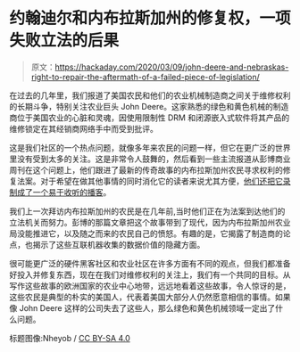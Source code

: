 # 约翰迪尔和内布拉斯加州的修复权，一项失败立法的后果

> 原文：<https://hackaday.com/2020/03/09/john-deere-and-nebraskas-right-to-repair-the-aftermath-of-a-failed-piece-of-legislation/>

在过去的几年里，我们报道了美国农民和他们的农业机械制造商之间关于维修权利的长期斗争，特别关注农业巨头 John Deere。这家熟悉的绿色和黄色机械的制造商位于美国农业的心脏和灵魂，因使用限制性 DRM 和闭源嵌入式软件将其产品的维修锁定在其经销商网络手中而受到批评。

这是我们社区的一个热点问题，就像多年来农民的问题一样，但它在更广泛的世界里没有受到太多的关注。这是非常令人鼓舞的，然后看到一些主流报道从彭博商业周刊在这个问题上，他们跟进了最新的传奇故事的内布拉斯加州农民寻求权利的修复法案。对于希望在做其他事情的同时消化它的读者来说尤其方便，[他们还把它录制成了一个易于收听的播客](https://megaphone.link/BLM9310563468)。

我们上一次拜访内布拉斯加州的农民是在几年前,当时他们正在为法案到达他们的立法机关而努力。彭博的那篇文章把这个故事带到了现代，因为内布拉斯加州农业局没能推进它，以及随之而来的农民自己的愤怒。有趣的是，它揭露了制造商的论点，也揭示了这些互联机器收集的数据价值的隐藏方面。

很可能更广泛的硬件黑客社区和农业社区在许多方面有不同的观点，但我们都准备好投入并修复东西，现在在我们对维修权利的关注上，我们有一个共同的目标。从写作这些故事的欧洲国家的农业中心地带，远远地看着这些故事，令人惊讶的是，这些农民是典型的朴实的美国人，代表着美国大部分人仍然愿意相信的事情。如果像 John Deere 这样的公司失去了这些人，那么绿色和黄色机械领域一定出了什么问题。

标题图像:Nheyob / [CC BY-SA 4.0](https://commons.wikimedia.org/wiki/File:John_Deere_tractors_-_One_for_all_ages.jpg)